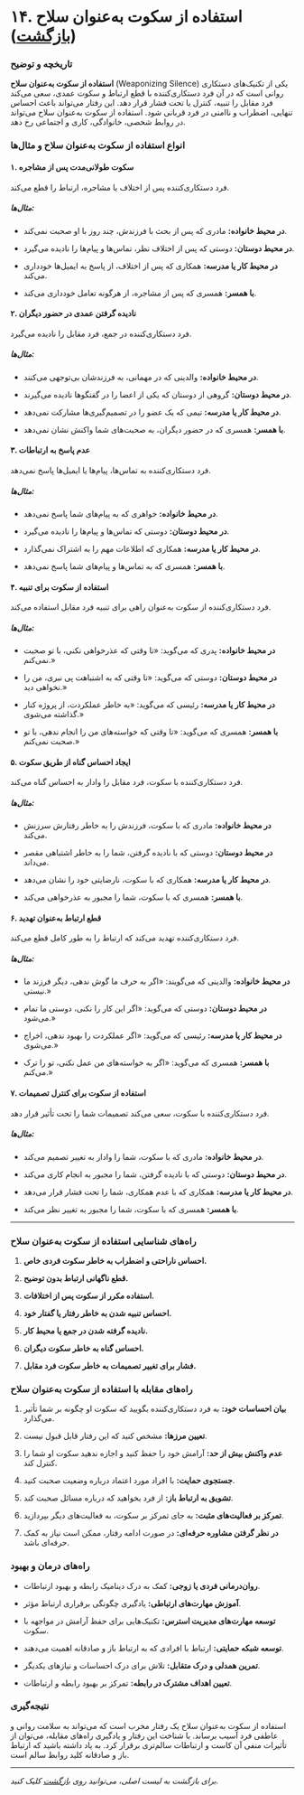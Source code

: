 # **۱۴. استفاده از سکوت به‌عنوان سلاح** ([بازگشت](README.md))

### **تاریخچه و توضیح**

**استفاده از سکوت به‌عنوان سلاح** (Weaponizing Silence) یکی از تکنیک‌های دستکاری روانی است که در آن فرد دستکاری‌کننده با قطع ارتباط و سکوت عمدی، سعی می‌کند فرد مقابل را تنبیه، کنترل یا تحت فشار قرار دهد. این رفتار می‌تواند باعث احساس تنهایی، اضطراب و ناامنی در فرد قربانی شود. استفاده از سکوت به‌عنوان سلاح می‌تواند در روابط شخصی، خانوادگی، کاری و اجتماعی رخ دهد.

### **انواع استفاده از سکوت به‌عنوان سلاح و مثال‌ها**

#### **۱. سکوت طولانی‌مدت پس از مشاجره**

فرد دستکاری‌کننده پس از اختلاف یا مشاجره، ارتباط را قطع می‌کند.

##### **مثال‌ها:**

- **در محیط خانواده:** مادری که پس از بحث با فرزندش، چند روز با او صحبت نمی‌کند.

- **در محیط دوستان:** دوستی که پس از اختلاف نظر، تماس‌ها و پیام‌ها را نادیده می‌گیرد.

- **در محیط کار یا مدرسه:** همکاری که پس از اختلاف، از پاسخ به ایمیل‌ها خودداری می‌کند.

- **با همسر:** همسری که پس از مشاجره، از هرگونه تعامل خودداری می‌کند.

#### **۲. نادیده گرفتن عمدی در حضور دیگران**

فرد دستکاری‌کننده در جمع، فرد مقابل را نادیده می‌گیرد.

##### **مثال‌ها:**

- **در محیط خانواده:** والدینی که در مهمانی، به فرزندشان بی‌توجهی می‌کنند.

- **در محیط دوستان:** گروهی از دوستان که یکی از اعضا را در گفتگوها نادیده می‌گیرند.

- **در محیط کار یا مدرسه:** تیمی که یک عضو را در تصمیم‌گیری‌ها مشارکت نمی‌دهد.

- **با همسر:** همسری که در حضور دیگران، به صحبت‌های شما واکنش نشان نمی‌دهد.

#### **۳. عدم پاسخ به ارتباطات**

فرد دستکاری‌کننده به تماس‌ها، پیام‌ها یا ایمیل‌ها پاسخ نمی‌دهد.

##### **مثال‌ها:**

- **در محیط خانواده:** خواهری که به پیام‌های شما پاسخ نمی‌دهد.

- **در محیط دوستان:** دوستی که تماس‌ها و پیام‌ها را نادیده می‌گیرد.

- **در محیط کار یا مدرسه:** همکاری که اطلاعات مهم را به اشتراک نمی‌گذارد.

- **با همسر:** همسری که به تماس‌ها و پیام‌های شما پاسخ نمی‌دهد.

#### **۴. استفاده از سکوت برای تنبیه**

فرد دستکاری‌کننده از سکوت به‌عنوان راهی برای تنبیه فرد مقابل استفاده می‌کند.

##### **مثال‌ها:**

- **در محیط خانواده:** پدری که می‌گوید: «تا وقتی که عذرخواهی نکنی، با تو صحبت نمی‌کنم.»

- **در محیط دوستان:** دوستی که می‌گوید: «تا وقتی که به اشتباهت پی نبری، من را نخواهی دید.»

- **در محیط کار یا مدرسه:** رئیسی که می‌گوید: «به خاطر عملکردت، از پروژه کنار گذاشته می‌شوی.»

- **با همسر:** همسری که می‌گوید: «تا وقتی که خواسته‌های من را انجام ندهی، با تو صحبت نمی‌کنم.»

#### **۵. ایجاد احساس گناه از طریق سکوت**

فرد دستکاری‌کننده با سکوت، فرد مقابل را وادار به احساس گناه می‌کند.

##### **مثال‌ها:**

- **در محیط خانواده:** مادری که با سکوت، فرزندش را به خاطر رفتارش سرزنش می‌کند.

- **در محیط دوستان:** دوستی که با نادیده گرفتن، شما را به خاطر اشتباهی مقصر می‌داند.

- **در محیط کار یا مدرسه:** همکاری که با سکوت، نارضایتی خود را نشان می‌دهد.

- **با همسر:** همسری که با سکوت، شما را مجبور به عذرخواهی می‌کند.

#### **۶. قطع ارتباط به‌عنوان تهدید**

فرد دستکاری‌کننده تهدید می‌کند که ارتباط را به طور کامل قطع می‌کند.

##### **مثال‌ها:**

- **در محیط خانواده:** والدینی که می‌گویند: «اگر به حرف ما گوش ندهی، دیگر فرزند ما نیستی.»

- **در محیط دوستان:** دوستی که می‌گوید: «اگر این کار را نکنی، دوستی ما تمام می‌شود.»

- **در محیط کار یا مدرسه:** رئیسی که می‌گوید: «اگر عملکردت را بهبود ندهی، اخراج می‌شوی.»

- **با همسر:** همسری که می‌گوید: «اگر به خواسته‌های من عمل نکنی، تو را ترک می‌کنم.»

#### **۷. استفاده از سکوت برای کنترل تصمیمات**

فرد دستکاری‌کننده با سکوت، سعی می‌کند تصمیمات شما را تحت تأثیر قرار دهد.

##### **مثال‌ها:**

- **در محیط خانواده:** مادری که با سکوت، شما را وادار به تغییر تصمیم می‌کند.

- **در محیط دوستان:** دوستی که با نادیده گرفتن، شما را مجبور به انجام کاری می‌کند.

- **در محیط کار یا مدرسه:** همکاری که با عدم همکاری، شما را تحت فشار قرار می‌دهد.

- **با همسر:** همسری که با سکوت، شما را مجبور به تغییر نظر می‌کند.

---

### **راه‌های شناسایی استفاده از سکوت به‌عنوان سلاح**

1. **احساس ناراحتی و اضطراب به خاطر سکوت فردی خاص.**

2. **قطع ناگهانی ارتباط بدون توضیح.**

3. **استفاده مکرر از سکوت پس از اختلافات.**

4. **احساس تنبیه شدن به خاطر رفتار یا گفتار خود.**

5. **نادیده گرفته شدن در جمع یا محیط کار.**

6. **احساس گناه به خاطر سکوت دیگران.**

7. **فشار برای تغییر تصمیمات به خاطر سکوت فرد مقابل.**

### **راه‌های مقابله با استفاده از سکوت به‌عنوان سلاح**

1. **بیان احساسات خود:** به فرد دستکاری‌کننده بگویید که سکوت او چگونه بر شما تأثیر می‌گذارد.

2. **تعیین مرزها:** مشخص کنید که این رفتار قابل قبول نیست.

3. **عدم واکنش بیش از حد:** آرامش خود را حفظ کنید و اجازه ندهید سکوت او شما را کنترل کند.

4. **جستجوی حمایت:** با افراد مورد اعتماد درباره وضعیت صحبت کنید.

5. **تشویق به ارتباط باز:** از فرد بخواهید که درباره مسائل صحبت کند.

6. **تمرکز بر فعالیت‌های مثبت:** به جای تمرکز بر سکوت، به فعالیت‌های دیگر بپردازید.

7. **در نظر گرفتن مشاوره حرفه‌ای:** در صورت ادامه رفتار، ممکن است نیاز به کمک حرفه‌ای باشد.

### **راه‌های درمان و بهبود**

- **روان‌درمانی فردی یا زوجی:** کمک به درک دینامیک رابطه و بهبود ارتباطات.

- **آموزش مهارت‌های ارتباطی:** یادگیری چگونگی برقراری ارتباط مؤثر.

- **توسعه مهارت‌های مدیریت استرس:** تکنیک‌هایی برای حفظ آرامش در مواجهه با سکوت.

- **توسعه شبکه حمایتی:** ارتباط با افرادی که به ارتباط باز و صادقانه اهمیت می‌دهند.

- **تمرین همدلی و درک متقابل:** تلاش برای درک احساسات و نیازهای یکدیگر.

- **تعیین اهداف مشترک در رابطه:** تمرکز بر بهبود رابطه و ارتباطات.

### **نتیجه‌گیری**

استفاده از سکوت به‌عنوان سلاح یک رفتار مخرب است که می‌تواند به سلامت روانی و عاطفی فرد آسیب برساند. با شناخت این رفتار و یادگیری راه‌های مقابله، می‌توان از تأثیرات منفی آن کاست و ارتباطات سالم‌تری برقرار کرد. به یاد داشته باشید که ارتباط باز و صادقانه کلید روابط سالم است.

---

_برای بازگشت به لیست اصلی، می‌توانید روی [بازگشت](README.md) کلیک کنید._
